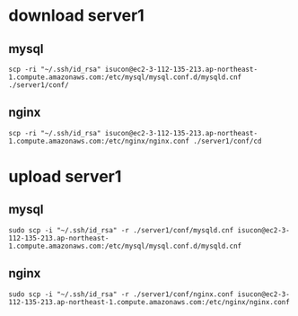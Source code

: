 # download server1
## mysql
```
scp -ri "~/.ssh/id_rsa" isucon@ec2-3-112-135-213.ap-northeast-1.compute.amazonaws.com:/etc/mysql/mysql.conf.d/mysqld.cnf ./server1/conf/
```
## nginx
```
scp -ri "~/.ssh/id_rsa" isucon@ec2-3-112-135-213.ap-northeast-1.compute.amazonaws.com:/etc/nginx/nginx.conf ./server1/conf/cd 
```
# upload server1
## mysql
```
sudo scp -i "~/.ssh/id_rsa" -r ./server1/conf/mysqld.cnf isucon@ec2-3-112-135-213.ap-northeast-1.compute.amazonaws.com:/etc/mysql/mysql.conf.d/mysqld.cnf
```
## nginx
```
sudo scp -i "~/.ssh/id_rsa" -r ./server1/conf/nginx.conf isucon@ec2-3-112-135-213.ap-northeast-1.compute.amazonaws.com:/etc/nginx/nginx.conf
```